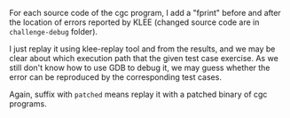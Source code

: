 For each source code of the cgc program, I add a "fprint" before and after the location of errors reported by KLEE (changed source code are in `challenge-debug` folder).

I just replay it using klee-replay tool and from the results, and we may be clear about which execution path that the given test case exercise. As we still don't know how to use GDB to debug it, we may guess whether the error can be reproduced by the corresponding test cases. 

Again, suffix with `patched` means replay it with a patched binary of cgc programs. 
